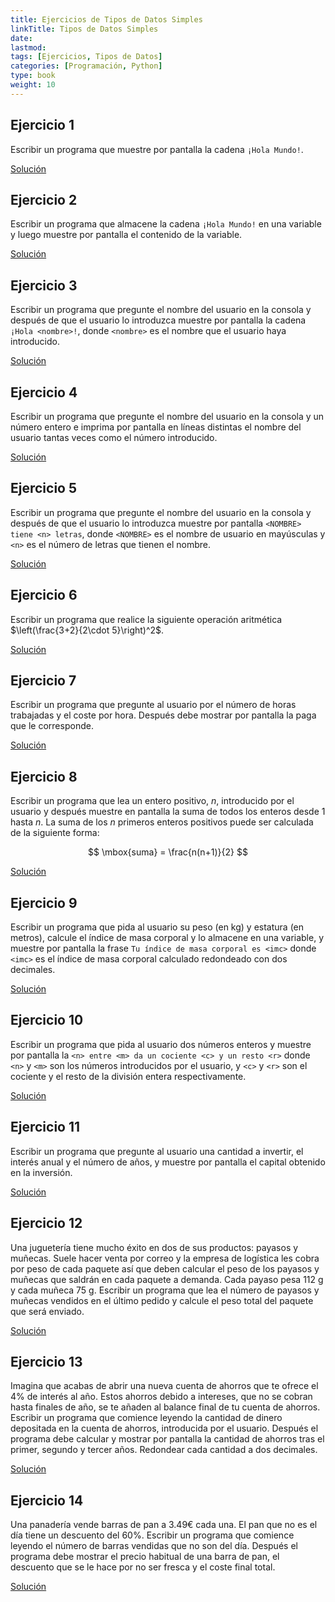 ```yaml
---
title: Ejercicios de Tipos de Datos Simples
linkTitle: Tipos de Datos Simples
date: 
lastmod:
tags: [Ejercicios, Tipos de Datos]
categories: [Programación, Python]
type: book
weight: 10
---
```


<!-- Datacamp light
<script async type="text/javascript" src="https://cdn.datacamp.com/dcl-react-dev.js.gz"></script>  
-->

## Ejercicio 1

Escribir un programa que muestre por pantalla la cadena `¡Hola Mundo!`.

<!-- <div><button class="resolution">Resolver</button></div>
<div data-datacamp-exercise data-lang="python" id="solution" style="display: none">

  <code data-type="sample-code">
    # Mostrar por pantalla la cadena "¡Hola mundo!"

  </code>

  <code data-type="solution">
  # Mostrar por pantalla la cadena "¡Hola mundo!"
  print("¡Hola mundo!")
  </code>
  
  <code data-type="sct">

  Ex().multi(
    check_function("print"),
    has_output("¡Hola mundo!", pattern = False)
  )
  success_msg("¡Correcto!")
  </code>
  
  <div data-type="hint">
    Usa la función <code>print</code> para mostrar cadenas por pantalla.
  </div>
</div> -->

<a href="https://colab.research.google.com/github/asalber/asalber.github.io/blob/master/docencia/python/ejercicios/soluciones/tipos-datos/ejercicio1.ipynb" class="btn btn-info">Solución</a>

## Ejercicio 2

Escribir un programa que almacene la cadena `¡Hola Mundo!` en una variable y luego muestre por pantalla el contenido de la variable.

<!-- <div><button class="resolution">Resolver</button></div>
<div data-datacamp-exercise data-lang="python" id="solution" style="display: none">

  <code data-type="sample-code">
    # Guardar la cadena "¡Hola mundo!" en la variable a

    # Mostrar por pantalla contenido de la variable a

  </code>

  <code data-type="solution">
    # Guardar la cadena "¡Hola mundo!" en la variable a
    a = "¡Hola mundo!"

    # Mostrar por pantalla contenido de la variable a  
    print(a)
    </code>
  
  <code data-type="sct">
    Ex().multi(
      check_object("a").has_equal_value(),
      check_function("print"),
      has_output("¡Hola mundo!", pattern = False)
    )
    success_msg("¡Correcto!")
  </code>
  
  <div data-type="hint">
    Usa el símbolo `=` para asignar un valor a una variable y la función <code>print</code> para mostrar el contenido de la variable por pantalla.
  </div>
</div> -->

<a href="https://colab.research.google.com/github/asalber/asalber.github.io/blob/master/docencia/python/ejercicios/soluciones/tipos-datos/ejercicio2.ipynb" class="btn btn-info">Solución</a>

## Ejercicio 3

Escribir un programa que pregunte el nombre del usuario en la consola y después de que el usuario lo introduzca muestre por pantalla la cadena `¡Hola <nombre>!`, donde `<nombre>` es el nombre que el usuario haya introducido.

<!-- <div><button class="resolution">Resolver</button></div>
<div data-datacamp-exercise data-lang="python" id="solution" style="display: none">

<code data-type="pre-exercise-code">
    import sys
    from io import StringIO
    sys.stdin = StringIO("input\n")
    del sys
</code>

  <code data-type="sample-code">
    # Preguntar el nombre del usuario y guardarlo en la variable nombre

    # Mostrar por pantalla el saludo con el nombre

  </code>

  <code data-type="solution">
    # Preguntar el nombre del usuario y guardarlo en la variable nombre
    nombre = input("¿Cómo te llamas?")
    # Mostrar por pantalla el saludo con el nombre
    print("Hola " + nombre + "!")
  </code>
  
  <code data-type="sct">
    Ex().multi(
      check_function("input"),
      check_object("nombre"),
      check_function("print"),
      has_output("¡Hola \w+!")
    )
    success_msg("¡Correcto!")
  </code>
  
  <div data-type="hint">
    Usa la función <code>input</code> para leer una cadena desde la terminal, el símbolo `=` para asignar la cadena a la variable y la función <code>print</code> para mostrar el saludo por pantalla.
  </div>
</div> -->

<a href="https://colab.research.google.com/github/asalber/asalber.github.io/blob/master/docencia/python/ejercicios/soluciones/tipos-datos/ejercicio3.ipynb" class="btn btn-info">Solución</a>

## Ejercicio 4

Escribir un programa que pregunte el nombre del usuario en la consola y un número entero e imprima por pantalla en líneas distintas el nombre del usuario tantas veces como el número introducido.

<a href="https://colab.research.google.com/github/asalber/asalber.github.io/blob/master/docencia/python/ejercicios/soluciones/tipos-datos/ejercicio4.ipynb" class="btn btn-info">Solución</a>

## Ejercicio 5

Escribir un programa que pregunte el nombre del usuario en la consola y después de que el usuario lo introduzca muestre por pantalla `<NOMBRE> tiene <n> letras`, donde `<NOMBRE>` es el nombre de usuario en mayúsculas y `<n>` es el número de letras que tienen el nombre.

<a href="https://colab.research.google.com/github/asalber/asalber.github.io/blob/master/docencia/python/ejercicios/soluciones/tipos-datos/ejercicio5.ipynb" class="btn btn-info">Solución</a>

## Ejercicio 6

Escribir un programa que realice la siguiente operación aritmética $\left(\frac{3+2}{2\cdot 5}\right)^2$.

<a href="https://colab.research.google.com/github/asalber/asalber.github.io/blob/master/docencia/python/ejercicios/soluciones/tipos-datos/ejercicio6.ipynb" class="btn btn-info">Solución</a>

## Ejercicio 7

Escribir un programa que pregunte al usuario por el número de horas trabajadas y el coste por hora.
Después debe mostrar por pantalla la paga que le corresponde.

<a href="https://colab.research.google.com/github/asalber/asalber.github.io/blob/master/docencia/python/ejercicios/soluciones/tipos-datos/ejercicio7.ipynb" class="btn btn-info">Solución</a>

## Ejercicio 8

Escribir un programa que lea un entero positivo, $n$, introducido por el usuario y después muestre en pantalla la suma de todos los enteros desde 1 hasta $n$.
La suma de los $n$ primeros enteros positivos puede ser calculada de la siguiente forma:

$$ \mbox{suma} = \frac{n(n+1)}{2} $$

<a href="https://colab.research.google.com/github/asalber/asalber.github.io/blob/master/docencia/python/ejercicios/soluciones/tipos-datos/ejercicio7.ipynb" class="btn btn-info">Solución</a>

## Ejercicio 9

Escribir un programa que pida al usuario su peso (en kg) y estatura (en metros), calcule el índice de masa corporal y lo almacene en una variable, y muestre por pantalla la frase `Tu índice de masa corporal es <imc>` donde `<imc>` es el índice de masa corporal calculado redondeado con dos decimales.

<a href="https://colab.research.google.com/github/asalber/asalber.github.io/blob/master/docencia/python/ejercicios/soluciones/tipos-datos/ejercicio9.ipynb" class="btn btn-info">Solución</a>

## Ejercicio 10

Escribir un programa que pida al usuario dos números enteros y muestre por pantalla la `<n> entre <m> da un cociente <c> y un resto <r>` donde `<n>` y `<m>` son los números introducidos por el usuario, y `<c>` y `<r>` son el cociente y el resto de la división entera respectivamente.

<a href="https://colab.research.google.com/github/asalber/asalber.github.io/blob/master/docencia/python/ejercicios/soluciones/tipos-datos/ejercicio10.ipynb" class="btn btn-info">Solución</a>

## Ejercicio 11

Escribir un programa que pregunte al usuario una cantidad a invertir, el interés anual y el número de años, y muestre por pantalla el capital obtenido en la inversión.

<a href="https://colab.research.google.com/github/asalber/asalber.github.io/blob/master/docencia/python/ejercicios/soluciones/tipos-datos/ejercicio11.ipynb" class="btn btn-info">Solución</a>

## Ejercicio 12

Una juguetería tiene mucho éxito en dos de sus productos: payasos y muñecas.
Suele hacer venta por correo y la empresa de logística les cobra por peso de cada paquete así que deben calcular el peso de los payasos y muñecas que saldrán en cada paquete a demanda. Cada payaso pesa 112 g y cada muñeca 75 g.
Escribir un programa que lea el número de payasos y muñecas vendidos en el último pedido y calcule el peso total del paquete que será enviado.

<a href="https://colab.research.google.com/github/asalber/asalber.github.io/blob/master/docencia/python/ejercicios/soluciones/tipos-datos/ejercicio12.ipynb" class="btn btn-info">Solución</a>

## Ejercicio 13

Imagina que acabas de abrir una nueva cuenta de ahorros que te ofrece el 4% de interés al año. Estos ahorros debido a intereses, que no se cobran hasta finales de año, se te añaden al balance final de tu cuenta de ahorros.
Escribir un programa que comience leyendo la cantidad de dinero depositada en la cuenta de ahorros, introducida por el usuario. Después el programa debe calcular y mostrar por pantalla la cantidad de ahorros tras el primer, segundo y tercer años.
Redondear cada cantidad a dos decimales.  

<a href="https://colab.research.google.com/github/asalber/asalber.github.io/blob/master/docencia/python/ejercicios/soluciones/tipos-datos/ejercicio13.ipynb" class="btn btn-info">Solución</a>

## Ejercicio 14

Una panadería vende barras de pan a 3.49€ cada una. El pan que no es el día tiene un descuento del 60%.
Escribir un programa que comience leyendo el número de barras vendidas que no son del día. Después el programa debe mostrar el precio habitual de una barra de pan, el descuento que se le hace por no ser fresca y el coste final total.

<a href="https://colab.research.google.com/github/asalber/asalber.github.io/blob/master/docencia/python/ejercicios/soluciones/tipos-datos/ejercicio14.ipynb" class="btn btn-info">Solución</a>
